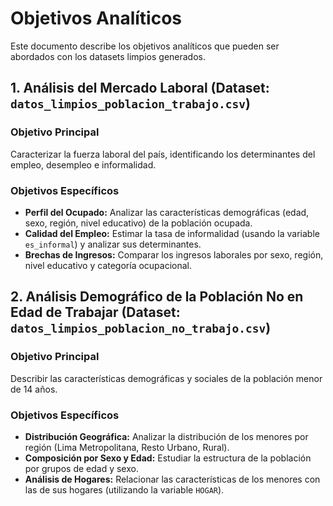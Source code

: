 # Objetivos Analíticos

Este documento describe los objetivos analíticos que pueden ser abordados con los datasets limpios generados.

## 1. Análisis del Mercado Laboral (Dataset: `datos_limpios_poblacion_trabajo.csv`)

### Objetivo Principal
Caracterizar la fuerza laboral del país, identificando los determinantes del empleo, desempleo e informalidad.

### Objetivos Específicos
*   **Perfil del Ocupado:** Analizar las características demográficas (edad, sexo, región, nivel educativo) de la población ocupada.
*   **Calidad del Empleo:** Estimar la tasa de informalidad (usando la variable `es_informal`) y analizar sus determinantes.
*   **Brechas de Ingresos:** Comparar los ingresos laborales por sexo, región, nivel educativo y categoría ocupacional.

## 2. Análisis Demográfico de la Población No en Edad de Trabajar (Dataset: `datos_limpios_poblacion_no_trabajo.csv`)

### Objetivo Principal
Describir las características demográficas y sociales de la población menor de 14 años.

### Objetivos Específicos
*   **Distribución Geográfica:** Analizar la distribución de los menores por región (Lima Metropolitana, Resto Urbano, Rural).
*   **Composición por Sexo y Edad:** Estudiar la estructura de la población por grupos de edad y sexo.
*   **Análisis de Hogares:** Relacionar las características de los menores con las de sus hogares (utilizando la variable `HOGAR`).
